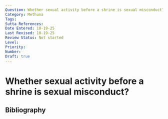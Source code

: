 ```yaml
---
Question: Whether sexual activity before a shrine is sexual misconduct?
Category: Methuna
Tags: 
Sutta References: 
Date Entered: 10-19-25
Last Revised: 10-19-25
Review Status: Not started
Level: 
Priority: 
Number: 
Draft: true
---
```


# Whether sexual activity before a shrine is sexual misconduct?

## Bibliography

<!-- 

Notes:



-->